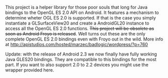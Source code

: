 This project is a helper library for those poor souls that long for Java bindings to the OpenGL ES 2.0 API on Android. It features a mechanism to determine wheter OGL ES 2.0 is supported. If that is the case you simply instantiate a GLSurfaceView20 and create a AndroidGL20 instance to access all the OpenGL ES 2.0 functions. ~~This project will be obsolete as soon as Android Froyo is released~~. Well turns out these are the only complete OpenGL ES 2.0 bindings even with Froyo out in the wild. More info at http://apistudios.com/hosted/marzec/badlogic/wordpress/?p=760

Update: with the release of Android 2.3 we now finally have fully working Java GLES20 bindings. They are compatible to this bindings for the most part. If you want to also support 2.0 to 2.2 devices you might use the wrapper provided here.